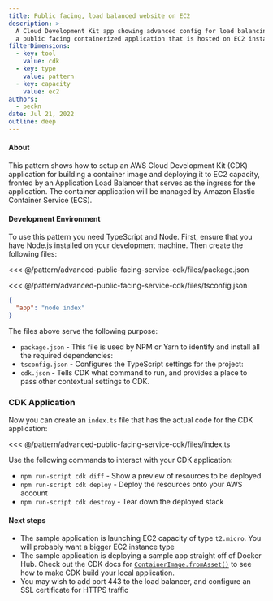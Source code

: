 ```yaml
---
title: Public facing, load balanced website on EC2
description: >-
  A Cloud Development Kit app showing advanced config for load balancing
  a public facing containerized application that is hosted on EC2 instances
filterDimensions:
  - key: tool
    value: cdk
  - key: type
    value: pattern
  - key: capacity
    value: ec2
authors:
  - peckn
date: Jul 21, 2022
outline: deep
---
```


#### About

This pattern shows how to setup an AWS Cloud Development Kit (CDK) application
for building a container image and deploying it to EC2 capacity, fronted by an Application Load Balancer that serves as the ingress for the application. The container application will be managed by Amazon Elastic Container Service (ECS).

#### Development Environment

To use this pattern you need TypeScript and Node. First, ensure that you have Node.js installed on your development machine. Then create the following files:

<tabs>
<tab label="package.json">

<<< @/pattern/advanced-public-facing-service-cdk/files/package.json

</tab>

<tab label='tsconfig.json'>

<<< @/pattern/advanced-public-facing-service-cdk/files/tsconfig.json

</tab>

<tab label='cdk.json'>

```json
{
  "app": "node index"
}
```

</tab>
</tabs>

The files above serve the following purpose:

- `package.json` - This file is used by NPM or Yarn to identify and install all the required dependencies:
- `tsconfig.json` - Configures the TypeScript settings for the project:
- `cdk.json` - Tells CDK what command to run, and provides a place to pass other contextual settings to CDK.

### CDK Application

Now you can create an `index.ts` file that has the actual code for the CDK application:

<<< @/pattern/advanced-public-facing-service-cdk/files/index.ts

Use the following commands to interact with your CDK application:

* `npm run-script cdk diff` - Show a preview of resources to be deployed
* `npm run-script cdk deploy` - Deploy the resources onto your AWS account
* `npm run-script cdk destroy` - Tear down the deployed stack

#### Next steps

* The sample application is launching EC2 capacity of type `t2.micro`. You will probably want a bigger EC2 instance type
* The sample application is deploying a sample app straight off of Docker Hub. Check out the CDK docs for [`ContainerImage.fromAsset()`](https://docs.aws.amazon.com/cdk/api/v1/docs/@aws-cdk_aws-ecs.ContainerImage.html#static-fromwbrassetdirectory-props) to see how to make CDK build your local application.
* You may wish to add port 443 to the load balancer, and configure an SSL certificate for HTTPS traffic